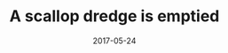 ---
title: A scallop dredge is emptied
caption: A scallop dredge is emptied onto the boat's deck
location: Shetland, UK
slug: /1705007
date: 2017-05-24
featuredImage: ./images/scallop-fishing-shetland-002.jpg
tags: ["Scallops", "Fishing", "Shetland", "UK"]
category: gallery
subject: In Action
---